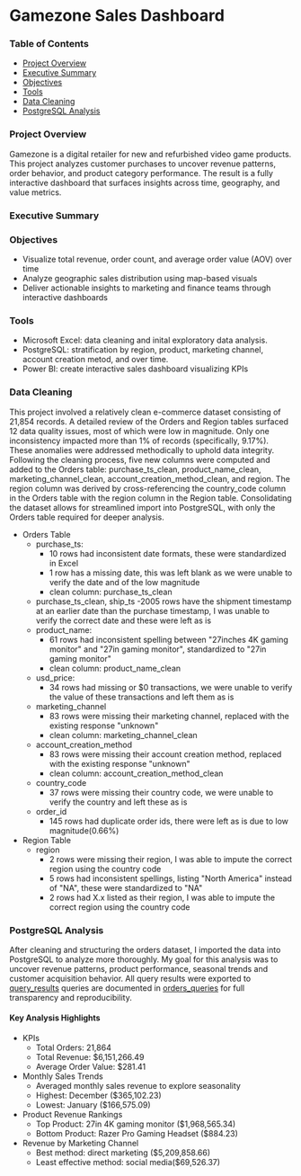 # Gamezone Sales Dashboard

### Table of Contents
- [Project Overview](#project-overview)
- [Executive Summary](#executive-summary)
- [Objectives](#objectives)
- [Tools](#tools)
- [Data Cleaning](#data-cleaning)
- [PostgreSQL Analysis](#postgresql-analysis)

### Project Overview
Gamezone is a digital retailer for new and refurbished video game products. This project analyzes customer purchases to uncover revenue patterns, order behavior, and product category performance. The result is a fully interactive dashboard that surfaces insights across time, geography, and value metrics.

### Executive Summary

### Objectives
- Visualize total revenue, order count, and average order value (AOV) over time
- Analyze geographic sales distribution using map-based visuals
- Deliver actionable insights to marketing and finance teams through interactive dashboards

### Tools
- Microsoft Excel: data cleaning and inital exploratory data analysis.
- PostgreSQL: stratification by region, product, marketing channel, account creation metod, and over time. 
- Power BI: create interactive sales dashboard visualizing KPIs
  
### Data Cleaning
This project involved a relatively clean e-commerce dataset consisting of 21,854 records. A detailed review of the Orders and Region tables surfaced 12 data quality issues, most of which were low in magnitude. Only one inconsistency impacted more than 1% of records (specifically, 9.17%). These anomalies were addressed methodically to uphold data integrity.
Following the cleaning process, five new columns were computed and added to the Orders table: purchase_ts_clean, product_name_clean, marketing_channel_clean, account_creation_method_clean, and region. The region column was derived by cross-referencing the country_code column in the Orders table with the region column in the Region table. Consolidating the dataset allows for streamlined import into PostgreSQL, with only the Orders table required for deeper analysis.
   

- Orders Table
  - purchase_ts:
    - 10 rows had inconsistent date formats, these were standardized in Excel
    - 1 row has a missing date, this was left blank as we were unable to verify the date and of the low magnitude
    - clean column: purchase_ts_clean
  - purchase_ts_clean, ship_ts
    -2005 rows have the shipment timestamp at an earlier date than the purchase timestamp, I was unable to verify the correct date and these were left as is  
  - product_name:
    - 61 rows had inconsistent spelling between "27inches 4K gaming monitor" and "27in gaming monitor", standardized to "27in gaming monitor"
    - clean column: product_name_clean
  - usd_price:
    - 34 rows had missing or $0 transactions, we were unable to verify the value of these transactions and left them as is
  - marketing_channel
    - 83 rows were missing their marketing channel, replaced with the existing response "unknown"
    - clean column: marketing_channel_clean
  - account_creation_method
    - 83 rows were missing their account creation method, replaced with the existing response "unknown"
    - clean column: account_creation_method_clean
  - country_code
    - 37 rows were missing their country code, we were unable to verify the country and left these as is
  - order_id
    - 145 rows had duplicate order ids, there were left as is due to low magnitude(0.66%)  
- Region Table
  - region
    - 2 rows were missing their region, I was able to impute the correct region using the country code
    - 5 rows had inconsistent spellings, listing "North America" instead of "NA", these were standardized to "NA"
    - 2 rows had X.x listed as their region, I was able to impute the correct region using the country code

### PostgreSQL Analysis
After cleaning and structuring the orders dataset, I imported the data into PostgreSQL to analyze more thoroughly. My goal for this analysis was to uncover revenue patterns, product performance, seasonal trends and customer acquisition behavior. All query results were exported to [query_results](query_results.txt) queries are documented in [orders_queries](orders_queries.sql) for full transparency and reproducibility.

#### Key Analysis Highlights
- KPIs
  - Total Orders: 21,864
  - Total Revenue: $6,151,266.49
  - Average Order Value: $281.41
- Monthly Sales Trends
  - Averaged monthly sales revenue to explore seasonality
  - Highest: December ($365,102.23)
  - Lowest: January ($166,575.09)
- Product Revenue Rankings
  - Top Product: 27in 4K gaming monitor ($1,968,565.34)
  - Bottom Product: Razer Pro Gaming Headset ($884.23)
- Revenue by Marketing Channel
  - Best method: direct marketing ($5,209,858.66)
  - Least effective method: social media($69,526.37)
    
       
